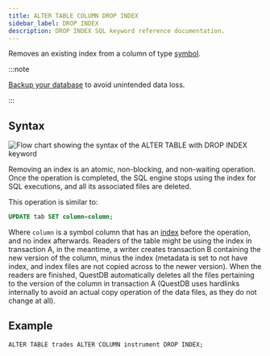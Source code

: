 ```yaml
---
title: ALTER TABLE COLUMN DROP INDEX
sidebar_label: DROP INDEX
description: DROP INDEX SQL keyword reference documentation.
---
```


Removes an existing index from a column of type [symbol](/docs/concept/symbol/).

:::note

[Backup your database](/docs/operations/backup/) to avoid unintended data loss.

:::

## Syntax

![Flow chart showing the syntax of the ALTER TABLE with DROP INDEX keyword](/img/docs/diagrams/alterTableDropIndex.svg)

Removing an index is an atomic, non-blocking, and non-waiting operation. Once
the operation is completed, the SQL engine stops using the index for SQL
executions, and all its associated files are deleted.

This operation is similar to:

```sql
UPDATE tab SET column=column;
```

Where `column` is a symbol column that has an [index](/docs/concept/indexes/)
before the operation, and no index afterwards. Readers of the table might be
using the index in transaction A, in the meantime, a writer creates transaction
B containing the new version of the column, minus the index (metadata is set to
not have index, and index files are not copied across to the newer version).
When the readers are finished, QuestDB automatically deletes all the files
pertaining to the version of the column in transaction A (QuestDB uses hardlinks
internally to avoid an actual copy operation of the data files, as they do not
change at all).

## Example

```questdb-sql title="Removing an index"
ALTER TABLE trades ALTER COLUMN instrument DROP INDEX;
```
